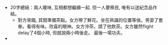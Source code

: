 - 20字總結：兩人暖味, 互相都想繼續一起. 但一人要移民,  唯有以送紀念品作結。
	- 對方來臨,  其間準備茶點。女方帶了鮮花。坐在熟識的位置等侯。男耍了套牶。看得有味。欣喜的眼神。女方沖茶。請了他飲茶。女方雖然flight delay了4個小時, 但就說兩小時後走。 最後一場功夫。
-